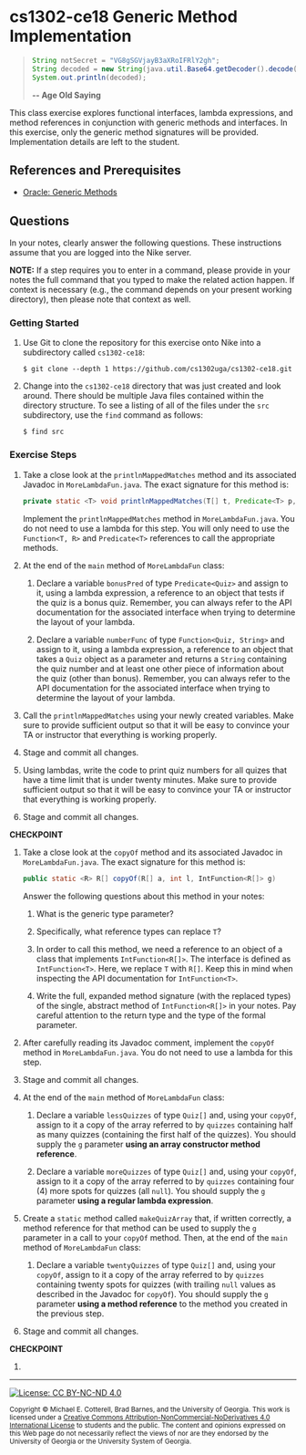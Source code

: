 
# cs1302-ce18 Generic Method Implementation

> ```java
> String notSecret = "VG8gSGVjayB3aXRoIFRlY2gh";
> String decoded = new String(java.util.Base64.getDecoder().decode(notSecret));
> System.out.println(decoded);
> ```
> **-- Age Old Saying**

This class exercise explores functional interfaces, lambda expressions, and method
references in conjunction with generic methods and interfaces. In this exercise, 
only the generic method signatures will be provided. Implementation details are left 
to the student.

## References and Prerequisites

* [Oracle: Generic Methods](https://docs.oracle.com/javase/tutorial/extra/generics/methods.html)

## Questions

In your notes, clearly answer the following questions. These instructions assume that you are 
logged into the Nike server. 

**NOTE:** If a step requires you to enter in a command, please provide in your notes the full 
command that you typed to make the related action happen. If context is necessary (e.g., the 
command depends on your present working directory), then please note that context as well.

### Getting Started

1. Use Git to clone the repository for this exercise onto Nike into a subdirectory called `cs1302-ce18`:

   ```
   $ git clone --depth 1 https://github.com/cs1302uga/cs1302-ce18.git
   ```

1. Change into the `cs1302-ce18` directory that was just created and look around. There should be
   multiple Java files contained within the directory structure. To see a listing of all of the 
   files under the `src` subdirectory, use the `find` command as follows:
   
   ```
   $ find src
   ```

### Exercise Steps
   
1. Take a close look at the `printlnMappedMatches` method and its associated Javadoc in `MoreLambdaFun.java`. 
   The exact signature for this method is:
   ```java
   private static <T> void printlnMappedMatches(T[] t, Predicate<T> p, Function<T, String> f)
   ```
   Implement the `printlnMappedMatches` method in `MoreLambdaFun.java`. You do not need to use a lambda for this step.
   You will only need to use the `Function<T, R>` and `Predicate<T>` references to call the appropriate methods.
   
1. At the end of the `main` method of `MoreLambdaFun` class:

   1. Declare a variable `bonusPred` of type `Predicate<Quiz>` and assign to it, using a lambda expression, a reference to
      an object that tests if the quiz is a bonus quiz. Remember, you can always refer to the API documentation
      for the associated interface when trying to determine the layout of your lambda.

   1. Declare a variable `numberFunc` of type `Function<Quiz, String>` and assign to it, using a lambda expression, 
      a reference to an object that takes a `Quiz` object as a parameter and returns a `String` containing
	  the quiz number and at least one other piece of information about the quiz (other than bonus).
	  Remember, you can always refer to the API documentation for the associated interface when trying 
	  to determine the layout of your lambda.
   
1. Call the `printlnMappedMatches` using your newly created variables.
   Make sure to provide sufficient output so that it will be easy to 
   convince your TA or instructor that everything is working properly.
   
1. Stage and commit all changes.
   
1. Using lambdas, write the code to print quiz numbers for all quizes that have a time limit that is under
   twenty minutes. Make sure to provide sufficient output so that it will be easy to 
   convince your TA or instructor that everything is working properly.
   
1. Stage and commit all changes.

**CHECKPOINT**

1. Take a close look at the `copyOf` method and its associated Javadoc in `MoreLambdaFun.java`. 
   The exact signature for this method is:
   ```java
   public static <R> R[] copyOf(R[] a, int l, IntFunction<R[]> g)
   ```
   Answer the following questions about this method in your notes:
   
   1. What is the generic type parameter?
   
   1. Specifically, what reference types can replace `T`?
   
   1. In order to call this method, we need a reference to an object of a class that implements 
     `IntFunction<R[]>`. The interface is defined as `IntFunction<T>`. Here, we replace `T` with
	 `R[]`. Keep this in mind when inspecting the API documentation for `IntFunction<T>`.
	 
   1. Write the full, expanded method signature (with the replaced types) of the single, abstract method
      of `IntFunction<R[]>` in your notes. Pay careful attention to the return type and the type of the 
	  formal parameter.

1. After carefully reading its Javadoc comment, implement the `copyOf` method in `MoreLambdaFun.java`. 
   You do not need to use a lambda for this step.
   
1. Stage and commit all changes.

1. At the end of the `main` method of `MoreLambdaFun` class:

   1. Declare a variable `lessQuizzes` of type `Quiz[]` and, using your `copyOf`, assign to it 
      a copy of the array referred to by `quizzes` containing half as many quizzes (containing
	  the first half of the quizzes). You should supply the `g` parameter 
	  **using an array constructor method reference**. 

   1. Declare a variable `moreQuizzes` of type `Quiz[]` and, using your `copyOf`, assign to it 
      a copy of the array referred to by `quizzes` containing four (4) more spots for quizzes
	  (all `null`). You should supply the `g` parameter **using a regular lambda expression**. 
	  
1. Create a `static` method called `makeQuizArray` that, if written correctly, a method 
   reference for that method can be used to supply the `g` parameter in a call to your
   `copyOf` method. Then, at the end of the `main` method of `MoreLambdaFun` class:
   
   1. Declare a variable `twentyQuizzes` of type `Quiz[]` and, using your `copyOf`, assign to it 
      a copy of the array referred to by `quizzes` containing twenty spots for quizzes (with 
      trailing `null` values as described in the Javadoc for `copyOf`). You should supply the 
	  `g` parameter **using a method reference** to the method you created in the previous
	  step. 
	  
1. Stage and commit all changes.

**CHECKPOINT**

1. 

<hr/>

[![License: CC BY-NC-ND 4.0](https://img.shields.io/badge/License-CC%20BY--NC--ND%204.0-lightgrey.svg)](http://creativecommons.org/licenses/by-nc-nd/4.0/)

<small>
Copyright &copy; Michael E. Cotterell, Brad Barnes, and the University of Georgia.
This work is licensed under a <a rel="license" href="http://creativecommons.org/licenses/by-nc-nd/4.0/">Creative Commons Attribution-NonCommercial-NoDerivatives 4.0 International License</a> to students and the public.
The content and opinions expressed on this Web page do not necessarily reflect the views of nor are they endorsed by the University of Georgia or the University System of Georgia.
</small>
